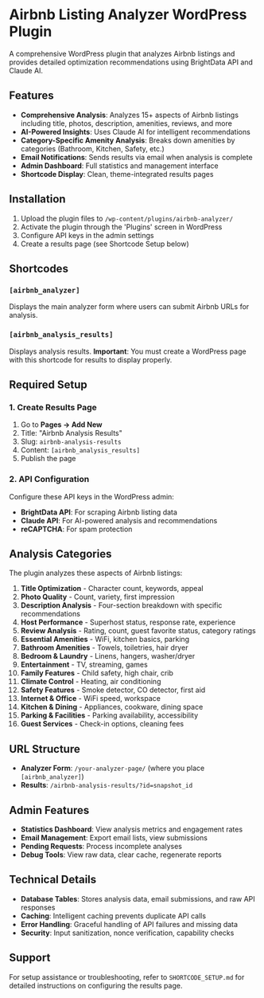 # Airbnb Listing Analyzer WordPress Plugin

A comprehensive WordPress plugin that analyzes Airbnb listings and provides detailed optimization recommendations using BrightData API and Claude AI.

## Features

- **Comprehensive Analysis**: Analyzes 15+ aspects of Airbnb listings including title, photos, description, amenities, reviews, and more
- **AI-Powered Insights**: Uses Claude AI for intelligent recommendations
- **Category-Specific Amenity Analysis**: Breaks down amenities by categories (Bathroom, Kitchen, Safety, etc.)
- **Email Notifications**: Sends results via email when analysis is complete
- **Admin Dashboard**: Full statistics and management interface
- **Shortcode Display**: Clean, theme-integrated results pages

## Installation

1. Upload the plugin files to `/wp-content/plugins/airbnb-analyzer/`
2. Activate the plugin through the 'Plugins' screen in WordPress
3. Configure API keys in the admin settings
4. Create a results page (see Shortcode Setup below)

## Shortcodes

### `[airbnb_analyzer]`
Displays the main analyzer form where users can submit Airbnb URLs for analysis.

### `[airbnb_analysis_results]`
Displays analysis results. **Important**: You must create a WordPress page with this shortcode for results to display properly.

## Required Setup

### 1. Create Results Page
1. Go to **Pages → Add New**
2. Title: "Airbnb Analysis Results"
3. Slug: `airbnb-analysis-results`
4. Content: `[airbnb_analysis_results]`
5. Publish the page

### 2. API Configuration
Configure these API keys in the WordPress admin:
- **BrightData API**: For scraping Airbnb listing data
- **Claude API**: For AI-powered analysis and recommendations
- **reCAPTCHA**: For spam protection

## Analysis Categories

The plugin analyzes these aspects of Airbnb listings:

1. **Title Optimization** - Character count, keywords, appeal
2. **Photo Quality** - Count, variety, first impression
3. **Description Analysis** - Four-section breakdown with specific recommendations
4. **Host Performance** - Superhost status, response rate, experience
5. **Review Analysis** - Rating, count, guest favorite status, category ratings
6. **Essential Amenities** - WiFi, kitchen basics, parking
7. **Bathroom Amenities** - Towels, toiletries, hair dryer
8. **Bedroom & Laundry** - Linens, hangers, washer/dryer
9. **Entertainment** - TV, streaming, games
10. **Family Features** - Child safety, high chair, crib
11. **Climate Control** - Heating, air conditioning
12. **Safety Features** - Smoke detector, CO detector, first aid
13. **Internet & Office** - WiFi speed, workspace
14. **Kitchen & Dining** - Appliances, cookware, dining space
15. **Parking & Facilities** - Parking availability, accessibility
16. **Guest Services** - Check-in options, cleaning fees

## URL Structure

- **Analyzer Form**: `/your-analyzer-page/` (where you place `[airbnb_analyzer]`)
- **Results**: `/airbnb-analysis-results/?id=snapshot_id`

## Admin Features

- **Statistics Dashboard**: View analysis metrics and engagement rates
- **Email Management**: Export email lists, view submissions
- **Pending Requests**: Process incomplete analyses
- **Debug Tools**: View raw data, clear cache, regenerate reports

## Technical Details

- **Database Tables**: Stores analysis data, email submissions, and raw API responses
- **Caching**: Intelligent caching prevents duplicate API calls
- **Error Handling**: Graceful handling of API failures and missing data
- **Security**: Input sanitization, nonce verification, capability checks

## Support

For setup assistance or troubleshooting, refer to `SHORTCODE_SETUP.md` for detailed instructions on configuring the results page.
 
